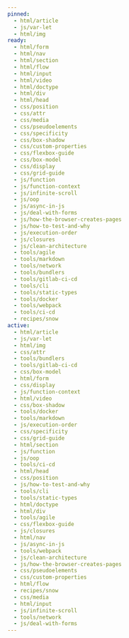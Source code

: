 ```yaml
---
pinned:
  - html/article
  - js/var-let
  - html/img
ready:
  - html/form
  - html/nav
  - html/section
  - html/flow
  - html/input
  - html/video
  - html/doctype
  - html/div
  - html/head
  - css/position
  - css/attr
  - css/media
  - css/pseudoelements
  - css/specificity
  - css/box-shadow
  - css/custom-properties
  - css/flexbox-guide
  - css/box-model
  - css/display
  - css/grid-guide
  - js/function
  - js/function-context
  - js/infinite-scroll
  - js/oop
  - js/async-in-js
  - js/deal-with-forms
  - js/how-the-browser-creates-pages
  - js/how-to-test-and-why
  - js/execution-order
  - js/closures
  - js/clean-architecture
  - tools/agile
  - tools/markdown
  - tools/network
  - tools/bundlers
  - tools/gitlab-ci-cd
  - tools/cli
  - tools/static-types
  - tools/docker
  - tools/webpack
  - tools/ci-cd
  - recipes/snow
active:
  - html/article
  - js/var-let
  - html/img
  - css/attr
  - tools/bundlers
  - tools/gitlab-ci-cd
  - css/box-model
  - html/form
  - css/display
  - js/function-context
  - html/video
  - css/box-shadow
  - tools/docker
  - tools/markdown
  - js/execution-order
  - css/specificity
  - css/grid-guide
  - html/section
  - js/function
  - js/oop
  - tools/ci-cd
  - html/head
  - css/position
  - js/how-to-test-and-why
  - tools/cli
  - tools/static-types
  - html/doctype
  - html/div
  - tools/agile
  - css/flexbox-guide
  - js/closures
  - html/nav
  - js/async-in-js
  - tools/webpack
  - js/clean-architecture
  - js/how-the-browser-creates-pages
  - css/pseudoelements
  - css/custom-properties
  - html/flow
  - recipes/snow
  - css/media
  - html/input
  - js/infinite-scroll
  - tools/network
  - js/deal-with-forms
---
```


